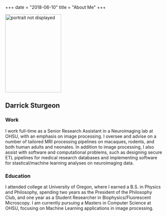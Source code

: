 +++
date = "2018-06-10"
title = "About Me"
+++

<img src="/./about_files/SturgeonHeadshot.jpg" alt="portrait not displayed" width="178px" height="249px"/>

## Darrick Sturgeon

### Work

I work full-time as a Senior Research Assistant in a Neuroimaging lab at OHSU, with an emphasis on image processing.  I oversee and advise on a number of tailored MRI processing pipelines on macaques, rodents, and both human adults and neonates.  In addition to image processing, I also assist with software and computational problems, such as designing secure ETL pipelines for medical research databases and implementing software for stastical/machine learning analyses on neuroimaging data.

### Education

I attended college at University of Oregon, where I earned a B.S. in Physics and Philosophy, spending two years as the President of the Philosophy Club, and one year as a Student Researcher in Biophysics/Fluorescent Microscopy.  I am currently pursuing a Masters in Computer Science at OHSU, focusing on Machine Learning applications in image processing.
